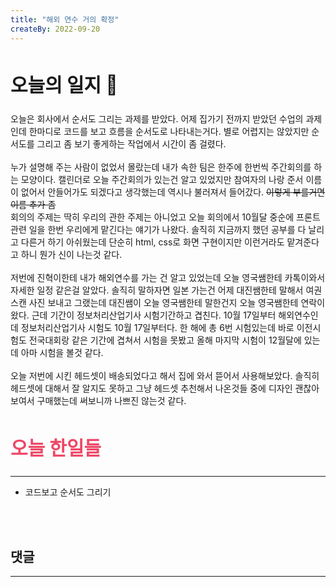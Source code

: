 ```yaml
---
title: "해외 연수 거의 확정"
createBy: 2022-09-20
---
```



##  <h2 style="font-size: 30px">오늘의 일지 🎪</h2>
오늘은 회사에서 순서도 그리는 과제를 받았다. 어제 집가기 전까지 받았던 수업의 과제인데 한마디로 코드를 보고 흐름을 순서도로 나타내는거다. 별로 어렵지는 않았지만 순서도를 그리고 좀 보기 좋게하는 작업에서 시간이 좀 걸렸다. 
<br>
<br>
누가 설명해 주는 사람이 없었서 몰랐는데 내가 속한 팀은 한주에 한번씩 주간회의를 하는 모양이다. 캘린더로 오늘 주간회의가 있는건 알고 있었지만 참여자의 나랑 준서 이름이 없어서 안들어가도 되겠다고 생각했는데 역시나 불러져서 들어갔다. ~~이렇게 부를거면 이름 추가 좀~~ 
<br>
회의의 주제는 딱히 우리의 관한 주제는 아니었고 오늘 회의에서 10월달 중순에 프론트 관련 일을 한번 우리에게 맡긴다는 얘기가 나왔다. 솔직히 지금까지 했던 공부를 다 날리고 다른거 하기 아쉬웠는데 단순히 html, css로 화면 구현이지만 이런거라도 맡겨준다고 하니 뭔가 신이 나는것 같다.
<br>
<br>
저번에 진혁이한테 내가 해외연수를 가는 건 알고 있었는데 오늘 영국쌤한테 카톡이와서 자세한 일정 같은걸 알았다. 솔직히 말하자면 일본 가는건 어제 대진쌤한테 말해서 여권 스캔 사진 보내고 그랬는데 대진쌤이 오늘 영국쌤한테 말한건지 오늘 영국쌤한테 연락이왔다. 근데 기간이 정보처리산업기사 시험기간하고 겹친다. 10월 17일부터 해외연수인데 정보처리산업기사 시험도 10월 17일부터다. 한 해에 총 6번 시험있는데 바로 이전시험도 전국대회랑 같은 기간에 겹쳐서 시험을 못봤고 올해 마지막 시험이 12월달에 있는데 아마 시험을 볼것 같다.
<br>
<br>
오늘 저번에 시킨 헤드셋이 배송되었다고 해서 집에 와서 뜯어서 사용해보았다. 솔직히 헤드셋에 대해서 잘 알지도 못하고 그냥 헤드셋 추천해서 나온것들 중에 디자인 괜찮아 보여서 구매했는데 써보니까 나쁘진 않는것 같다.


## <h2 style="color: #ee4867; font-size: 30px">오늘 한일들</h2>
--- 
- 코드보고 순서도 그리기

<br>
<br>

## 댓글
---
<br>

<Comment />
